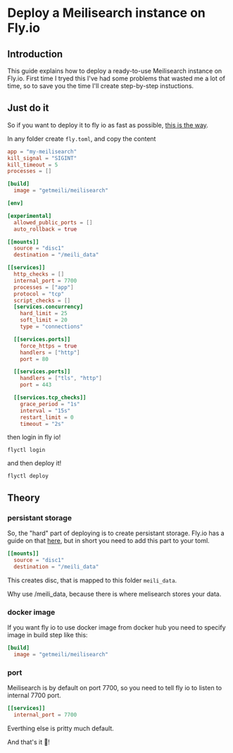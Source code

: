 # Deploy a Meilisearch instance on Fly.io

## Introduction

This guide explains how to deploy a ready-to-use Meilisearch instance on Fly.io.
First time I tryed this I've had some problems that wasted me a lot of time, so to save you the time I'll create step-by-step instuctions.


## Just do it

So if you want to deploy it to fly io as fast as possible, [this is the way](https://i.imgflip.com/4pw07x.jpg).

In any folder create `fly.toml`, and copy the content
```toml
app = "my-meilisearch"
kill_signal = "SIGINT"
kill_timeout = 5
processes = []

[build]
  image = "getmeili/meilisearch"

[env]

[experimental]
  allowed_public_ports = []
  auto_rollback = true

[[mounts]]
  source = "disc1"
  destination = "/meili_data"

[[services]]
  http_checks = []
  internal_port = 7700
  processes = ["app"]
  protocol = "tcp"
  script_checks = []
  [services.concurrency]
    hard_limit = 25
    soft_limit = 20
    type = "connections"

  [[services.ports]]
    force_https = true
    handlers = ["http"]
    port = 80

  [[services.ports]]
    handlers = ["tls", "http"]
    port = 443

  [[services.tcp_checks]]
    grace_period = "1s"
    interval = "15s"
    restart_limit = 0
    timeout = "2s"
```
then login in fly io!

```flyctl login```

and then deploy it!

```flyctl deploy```



## Theory

### persistant storage
So, the "hard" part of deploying is to create persistant storage.
Fly.io has a guide on that [here](https://fly.io/blog/persistent-storage-and-fast-remote-builds/), but in short you need to add this part to your toml. 

```toml
[[mounts]]
  source = "disc1"
  destination = "/meili_data"
```
This creates disc, that is mapped to this folder `meili_data`.

Why use /meili_data, because there is where melisearch stores your data.

### docker image

If you want fly io to use docker image from docker hub you need to specify image in build step like this:
```toml
[build]
  image = "getmeili/meilisearch"
```

### port 
Meilisearch is by default on port 7700, so you need to tell fly io to listen to internal 7700 port.
```toml
[[services]]
  internal_port = 7700
```

Everthing else is pritty much default. 

And that's it 🎉!





